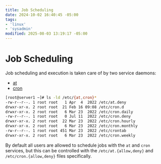 ```yaml
---
title: Job Scheduling
date: 2024-10-02 16:40:45 -05:00
tags:
- 'linux'
- 'sysadmin'
modified: 2025-08-03 13:19:17 -05:00
---
```


# Job Scheduling

Job scheduling and execution is taken care of by two service daemons:

* [at](202507281846-at.md)
* [cron](202405081005-cron.md)

```bash
[root@server1 ~]# ls -ld /etc/{at,cron}*
-rw-r--r--. 1 root root   1 Apr  4  2022 /etc/at.deny
drwxr-xr-x. 2 root root  21 Feb 16 09:08 /etc/cron.d
drwxr-xr-x. 2 root root   6 Mar 23  2022 /etc/cron.daily
-rw-r--r--. 1 root root   0 Jul 11  2022 /etc/cron.deny
drwxr-xr-x. 2 root root  22 Mar 23  2022 /etc/cron.hourly
drwxr-xr-x. 2 root root   6 Mar 23  2022 /etc/cron.monthly
-rw-r--r--. 1 root root 451 Mar 23  2022 /etc/crontab
drwxr-xr-x. 2 root root   6 Mar 23  2022 /etc/cron.weekly
```

By default all users are allowed to schedule jobs with the `at` and `cron` services, but this can be controlled with the `/etc/at.{allow,deny}` and `/etc/cron.{allow,deny}` files specifically.
